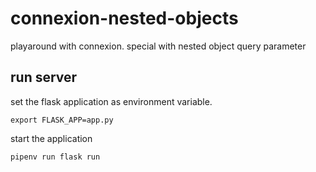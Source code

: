 # connexion-nested-objects

playaround with connexion. special with nested object query parameter

## run server

set the flask application as environment variable.

```
export FLASK_APP=app.py
```

start the application

```
pipenv run flask run
```